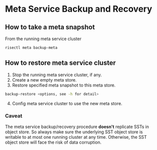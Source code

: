 # Meta Service Backup and Recovery

## How to take a meta snapshot
From the running meta service cluster
```bash
risectl meta backup-meta
```

## How to restore meta service cluster
1. Stop the running meta service cluster, if any.
2. Create a new empty meta store.
3. Restore specified meta snapshot to this meta store.
```bash
backup-restore <options, see -h for detail>
```
4. Config meta service cluster to use the new meta store.

### Caveat
The meta service backup/recovery procedure **doesn't** replicate SSTs in object store.
So always make sure the underlying SST object store is writable to at most one running cluster at any time.
Otherwise, the SST object store will face the risk of data corruption.